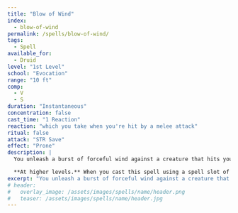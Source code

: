 ```yaml
---
title: "Blow of Wind"
index:
  - blow-of-wind
permalink: /spells/blow-of-wind/
tags:
  - Spell
available_for:
  - Druid
level: "1st Level"
school: "Evocation"
range: "10 ft"
comp:
  - V
  - S
duration: "Instantaneous"
concentration: false
cast_time: "1 Reaction"
reaction: "which you take when you're hit by a melee attack"
ritual: false
attack: "STR Save"
effect: "Prone"
description: |
  You unleash a burst of forceful wind against a creature that hits you with a melee attack. The the creature must make a Strength saving throw. On failure, the creature is pushed 20 feet away from the you and falls prone.

  **At higher levels.** When you cast this spell using a spell slot of 2nd level or higher, the distance the creature is pushed increases by 10 feet.
excerpt: "You unleash a burst of forceful wind against a creature that hits you with a melee attack."
# header:
#   overlay_image: /assets/images/spells/name/header.png
#   teaser: /assets/images/spells/name/header.jpg
---
```


